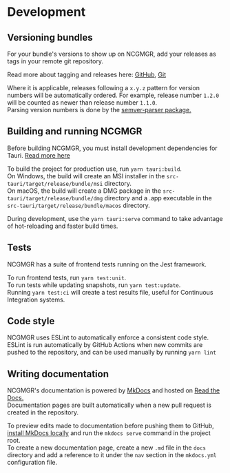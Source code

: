 # Development

## Versioning bundles

For your bundle's versions to show up on NCGMGR, add your releases as tags in your remote git repository.

Read more about tagging and releases here: [GitHub](https://docs.github.com/en/repositories/releasing-projects-on-github/about-releases),
[Git](https://git-scm.com/book/en/v2/Git-Basics-Tagging)

Where it is applicable, releases following a `x.y.z` pattern for version numbers will be automatically ordered. For example,
release number `1.2.0` will be counted as newer than release number `1.1.0`.  
Parsing version numbers is done by the [semver-parser package.](https://crates.io/crates/semver-parser)

## Building and running NCGMGR

Before building NCGMGR, you must install development dependencies for Tauri. [Read more here](https://tauri.studio/v1/guides/getting-started/prerequisites)

To build the project for production use, run `yarn tauri:build`.  
On Windows, the build will create an MSI installer in the `src-tauri/target/release/bundle/msi` directory.  
On macOS, the build will create a DMG package in the `src-tauri/target/release/bundle/dmg` directory and a .app executable in the `src-tauri/target/release/bundle/macos` directory.

During development, use the `yarn tauri:serve` command to take advantage of hot-reloading and faster build times.

## Tests

NCGMGR has a suite of frontend tests running on the Jest framework.

To run frontend tests, run `yarn test:unit`.  
To run tests while updating snapshots, run `yarn test:update`.  
Running `yarn test:ci` will create a test results file, useful for Continuous Integration systems.

## Code style

NCGMGR uses ESLint to automatically enforce a consistent code style. ESLint is run automatically by GitHub Actions
when new commits are pushed to the repository, and can be used manually by running `yarn lint`

## Writing documentation

NCGMGR's documentation is powered by [MkDocs](https://www.mkdocs.org/) and hosted on [Read the Docs.](https://readthedocs.org/)  
Documentation pages are built automatically when a new pull request is created in the repository.

To preview edits made to documentation before pushing them to GitHub, [install MkDocs locally](https://www.mkdocs.org/user-guide/installation/)
and run the `mkdocs serve` command in the project root.  
To create a new documentation page, create a new `.md` file in the `docs` directory and add a reference to it under the `nav` section in the `mkdocs.yml`
configuration file.
